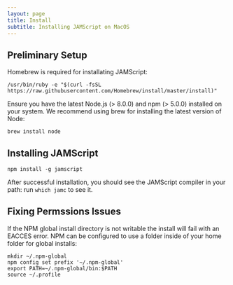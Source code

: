 ```yaml
---
layout: page
title: Install
subtitle: Installing JAMScript on MacOS
---
```


## Preliminary Setup

Homebrew is required for installating JAMScript:
```shell
/usr/bin/ruby -e "$(curl -fsSL https://raw.githubusercontent.com/Homebrew/install/master/install)"
```

Ensure you have the latest Node.js (> 8.0.0) and npm (> 5.0.0) installed on your system.
We recommend using brew for installing the latest version of Node:
```shell
brew install node
```


## Installing JAMScript

```shell
npm install -g jamscript
```

After successful installation, you should see the JAMScript compiler in your path: run `which jamc` to see it.

## Fixing Permssions Issues
If the NPM global install directory is not writable the install will fail with an EACCES error.
NPM can be configured to use a folder inside of your home folder for global installs:

```shell
mkdir ~/.npm-global
npm config set prefix '~/.npm-global'
export PATH=~/.npm-global/bin:$PATH
source ~/.profile
```
